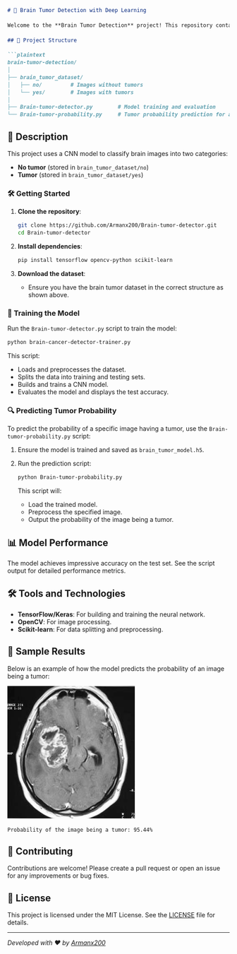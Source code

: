 ```markdown
# 🧠 Brain Tumor Detection with Deep Learning

Welcome to the **Brain Tumor Detection** project! This repository contains a deep learning model that classifies brain images as either having a tumor or not. Dive into the power of convolutional neural networks (CNNs) and see how they can be used in medical imaging! 🚀

## 📁 Project Structure

```plaintext
brain-tumor-detection/
│
├── brain_tumor_dataset/
│   ├── no/         # Images without tumors
│   └── yes/        # Images with tumors
│
├── Brain-tumor-detector.py        # Model training and evaluation
└── Brain-tumor-probability.py     # Tumor probability prediction for a specific image
```

## 📜 Description

This project uses a CNN model to classify brain images into two categories:
- **No tumor** (stored in `brain_tumor_dataset/no`)
- **Tumor** (stored in `brain_tumor_dataset/yes`)

### 🛠️ Getting Started

1. **Clone the repository**:
    ```bash
    git clone https://github.com/Armanx200/Brain-tumor-detector.git
    cd Brain-tumor-detector
    ```

2. **Install dependencies**:
    ```bash
    pip install tensorflow opencv-python scikit-learn
    ```

3. **Download the dataset**:
    - Ensure you have the brain tumor dataset in the correct structure as shown above.

### 🚀 Training the Model

Run the `Brain-tumor-detector.py` script to train the model:

```bash
python brain-cancer-detector-trainer.py
```

This script:
- Loads and preprocesses the dataset.
- Splits the data into training and testing sets.
- Builds and trains a CNN model.
- Evaluates the model and displays the test accuracy.

### 🔍 Predicting Tumor Probability

To predict the probability of a specific image having a tumor, use the `Brain-tumor-probability.py` script:

1. Ensure the model is trained and saved as `brain_tumor_model.h5`.

2. Run the prediction script:

    ```bash
    python Brain-tumor-probability.py
    ```

    This script will:
    - Load the trained model.
    - Preprocess the specified image.
    - Output the probability of the image being a tumor.

## 📊 Model Performance

The model achieves impressive accuracy on the test set. See the script output for detailed performance metrics.

## 🛠️ Tools and Technologies

- **TensorFlow/Keras**: For building and training the neural network.
- **OpenCV**: For image processing.
- **Scikit-learn**: For data splitting and preprocessing.

## 📸 Sample Results

Below is an example of how the model predicts the probability of an image being a tumor:

![Sample Brain Image](https://github.com/Armanx200/Brain-tumor-detector/blob/main/Brain.jpg)

```
Probability of the image being a tumor: 95.44%
```

## 🤝 Contributing

Contributions are welcome! Please create a pull request or open an issue for any improvements or bug fixes.

## 📜 License

This project is licensed under the MIT License. See the [LICENSE](LICENSE) file for details.

---

*Developed with ❤️ by [Armanx200](https://github.com/Armanx200)*
```
